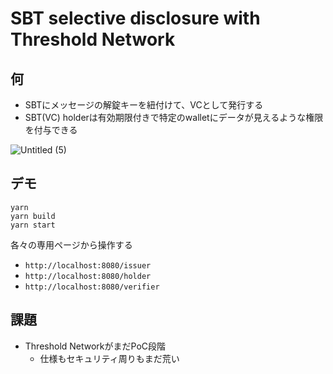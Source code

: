 # SBT selective disclosure with Threshold Network

## 何

* SBTにメッセージの解錠キーを紐付けて、VCとして発行する
* SBT(VC) holderは有効期限付きで特定のwalletにデータが見えるような権限を付与できる

![Untitled (5)](https://user-images.githubusercontent.com/5776910/223907249-7e26350f-170e-4267-abb2-e2e9fb671eca.jpg)

## デモ

```
yarn
yarn build
yarn start
```

各々の専用ページから操作する
* `http://localhost:8080/issuer`
* `http://localhost:8080/holder`
* `http://localhost:8080/verifier`

## 課題

* Threshold NetworkがまだPoC段階
  * 仕様もセキュリティ周りもまだ荒い